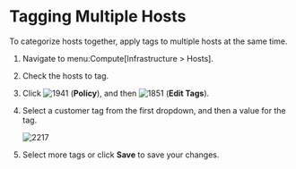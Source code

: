 # Tagging Multiple Hosts

To categorize hosts together, apply tags to multiple hosts at the same
time.

1.  Navigate to menu:Compute\[Infrastructure \> Hosts\].

2.  Check the hosts to tag.

3.  Click ![1941](../images/1941.png) (**Policy**), and then
    ![1851](../images/1851.png) (**Edit Tags**).

4.  Select a customer tag from the first dropdown, and then a value for
    the tag.

    ![2217](../images/2217.png)

5.  Select more tags or click **Save** to save your changes.
